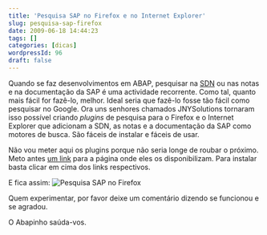 ```yaml
---
title: 'Pesquisa SAP no Firefox e no Internet Explorer'
slug: pesquisa-sap-firefox
date: 2009-06-18 14:44:23
tags: []
categories: [dicas]
wordpressId: 96
draft: false
---
```

Quando se faz desenvolvimentos em ABAP, pesquisar na [SDN][1] ou nas notas e na documentação da SAP é uma actividade recorrente. Como tal, quanto mais fácil for fazê-lo, melhor. Ideal seria que fazê-lo fosse tão fácil como pesquisar no Google. Ora uns senhores chamados JNYSolutions tornaram isso possível criando _plugins_ de pesquisa para o Firefox e o Internet Explorer que adicionam a SDN, as notas e a documentação da SAP como motores de busca. São fáceis de instalar e fáceis de usar.

Não vou meter aqui os plugins porque não seria longe de roubar o próximo. Meto antes [um link][2] para a página onde eles os disponibilizam. Para instalar basta clicar em cima dos links respectivos.

E fica assim:
![Pesquisa SAP no Firefox][3]

Quem experimentar, por favor deixe um comentário dizendo se funcionou e se agradou.

O Abapinho saúda-vos.

   [1]: http://sdn.sap.com
   [2]: http://www.linkedin.com/groups/Search-SDN-right-inside-Firefox-2044357.S.100123918
   [3]: images/pesquisa-sap-firefox.jpg (pesquisa-sap-firefox)

